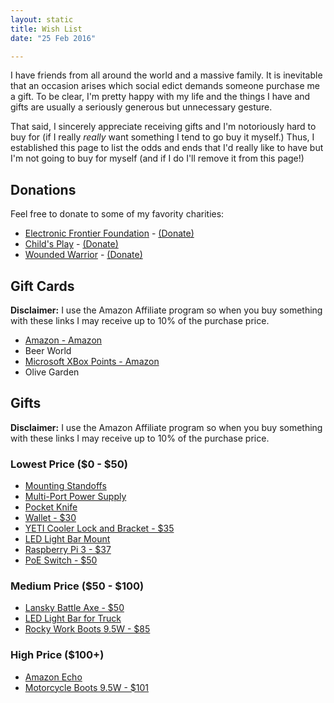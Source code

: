 ```yaml
---
layout: static
title: Wish List
date: "25 Feb 2016"

---
```


I have friends from all around the world and a massive family. It is inevitable that an occasion arises which social edict demands someone purchase me a gift. To be clear, I'm pretty happy with my life and the things I have and gifts are usually a seriously generous but unnecessary gesture.

That said, I sincerely appreciate receiving gifts and I'm notoriously hard to buy for (if I really *really* want something I tend to go buy it myself.) Thus, I established this page to list the odds and ends that I'd really like to have but I'm not going to buy for myself (and if I do I'll remove it from this page!)

## Donations

Feel free to donate to some of my favority charities:

+  [Electronic Frontier Foundation](https://www.eff.org/about) - [(Donate)](https://supporters.eff.org/donate)
+  [Child's Play](http://www.childsplaycharity.org/) - [(Donate)](http://www.childsplaycharity.org/donate)
+  [Wounded Warrior](http://www.woundedwarriorproject.org/mission.aspx) - [(Donate)](https://support.woundedwarriorproject.org/default.aspx?tsid=66&campaignSource=WEBSITE&source=ONLINE)

## Gift Cards

**Disclaimer:** I use the Amazon Affiliate program so when you buy something with these links I may receive up to 10% of the purchase price.

+  [Amazon - Amazon](http://www.amazon.com/gp/product/B004LLIKVU/ref=as_li_ss_tl?ie=UTF8&camp=1789&creative=390957&creativeASIN=B004LLIKVU&linkCode=as2&tag=brooksgarrett-20)
+  Beer World
+  [Microsoft XBox Points - Amazon](http://www.amazon.com/gp/product/B000B9RI14/ref=as_li_ss_tl?ie=UTF8&camp=1789&creative=390957&creativeASIN=B000B9RI14&linkCode=as2&tag=brooksgarrett-20)
+  Olive Garden

## Gifts

**Disclaimer:** I use the Amazon Affiliate program so when you buy something with these links I may receive up to 10% of the purchase price.

### Lowest Price ($0 - $50)
+  [Mounting Standoffs](https://www.amazon.com/uxcell-M3x30mm-Female-Thread-Standoff/dp/B01461QIQ8/)
+  [Multi-Port Power Supply](https://www.amazon.com/PwrBlast-5-Port-Charger-Power-Adapter/dp/B00VGLDJZU/ref=sr_1_1)
+  [Pocket Knife](https://www.amazon.com/USA-Ballistic-MT-A845-Spring-Folding/dp/B01FJ8HID4/)
+  [Wallet - $30](https://www.blackhelmetapparel.com/product.php?id=Used+Bunker+Gear+Money+Clip+and+CC+Holder+%28Tan%29)
+  [YETI Cooler Lock and Bracket - $35](http://www.dickssportinggoods.com/product/index.jsp?productId=78479316)
+  [LED Light Bar Mount](http://www.roughcountry.com/chevrolet-20in-light-bar-bumper-mounts-70522.html)
+  [Raspberry Pi 3 - $37](https://www.amazon.com/Raspberry-Pi-RASP-PI-3-Model-Motherboard/dp/B01CD5VC92/ref=sr_1_2)
+  [PoE Switch - $50](https://www.amazon.com/TP-Link-8-Port-Ethernet-Desktop-TL-SF1008P/dp/B003CFATT2/ref=sr_1_3)


### Medium Price ($50 - $100)
+  [Lansky Battle Axe - $50](http://tacticalgear.com/lansky-battle-axe-black-orange)
+  [LED Light Bar for Truck](https://www.amazon.com/Tuff-Stuff-Performance-Led-120w-7500-Lumens/dp/B00BAYR4AY)
+  [Rocky Work Boots 9.5W - $85](https://www.amazon.com/Rocky-Duty-Mens-Fort-Black/dp/B0012FEVKW/)


### High Price ($100+)
+  [Amazon Echo](https://www.amazon.com/gp/product/B00X4WHP5E)
+  [Motorcycle Boots 9.5W - $101](http://tacticalgear.com/ridge-8-all-leather-sz-black#/13878/1749,5131,653/1)
